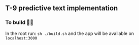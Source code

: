 ## T-9 predictive text implementation

### To build 👷‍♂️

In the root run: `sh ./build.sh` and the app will be available on `localhost:3000`
